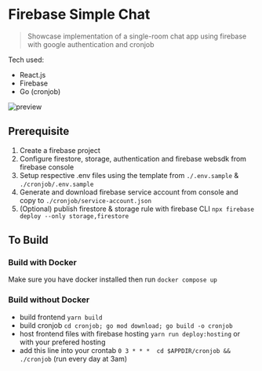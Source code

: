 # Firebase Simple Chat
> Showcase implementation of a single-room chat app using firebase with google authentication and cronjob

Tech used:
- React.js
- Firebase
- Go (cronjob)

![preview](preview.gif)

## Prerequisite
1. Create a firebase project
2. Configure firestore, storage, authentication and firebase websdk from firebase console
3. Setup respective .env files using the template from `./.env.sample` & `./cronjob/.env.sample`
4. Generate and download firebase service account from console and copy to `./cronjob/service-account.json`
5. (Optional) publish firestore & storage rule with firebase CLI `npx firebase deploy --only storage,firestore`

## To Build

### Build with Docker
Make sure you have docker installed then run `docker compose up`

### Build without Docker
- build frontend `yarn build`
- build cronjob `cd cronjob; go mod download; go build -o cronjob`
- host frontend files with firebase hosting `yarn run deploy:hosting` or with your prefered hosting
- add this line into your crontab `0 3 * * *  cd $APPDIR/cronjob && ./cronjob` (run every day at 3am)
